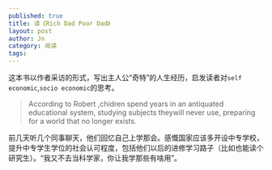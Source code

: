 ```yaml
---
published: true
title: 读《Rich Dad Poor Dad》
layout: post
author: Jn
category: 阅读
tags: 
---
```



这本书以作者采访的形式，写出主人公“奇特”的人生经历，启发读者对`self economic`,`socio economic`的思考。
> According to Robert ,chidren spend years in an antiquated educational system, studying subjects theywill never use, preparing for a world that no longer exists.

前几天听几个同事聊天，他们回忆自己上学那会。感慨国家应该多开设中专学校，提升中专学生学位的社会认可程度，包括他们以后的进修学习路子（比如也能读个研究生）。“我又不去当科学家，你让我学那些有啥用”。
